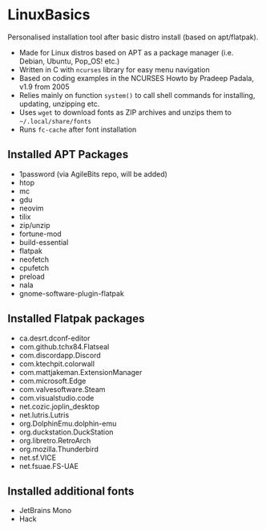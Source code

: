 # LinuxBasics
Personalised installation tool after basic distro install (based on apt/flatpak).

+ Made for Linux distros based on APT as a package manager (i.e. Debian, Ubuntu, Pop_OS! etc.)
+ Written in C with `ncurses` library for easy menu navigation
+ Based on coding examples in the NCURSES Howto by Pradeep Padala, v1.9 from 2005
+ Relies mainly on function `system()` to call shell commands for installing, updating, unzipping etc.
+ Uses `wget` to download fonts as ZIP archives and unzips them to `~/.local/share/fonts`
+ Runs `fc-cache` after font installation

## Installed APT Packages
+ 1password (via AgileBits repo, will be added)
+ htop
+ mc
+ gdu
+ neovim
+ tilix
+ zip/unzip
+ fortune-mod
+ build-essential
+ flatpak
+ neofetch
+ cpufetch
+ preload
+ nala
+ gnome-software-plugin-flatpak

## Installed Flatpak packages
+ ca.desrt.dconf-editor
+ com.github.tchx84.Flatseal
+ com.discordapp.Discord
+ com.ktechpit.colorwall
+ com.mattjakeman.ExtensionManager
+ com.microsoft.Edge
+ com.valvesoftware.Steam
+ com.visualstudio.code
+ net.cozic.joplin_desktop
+ net.lutris.Lutris
+ org.DolphinEmu.dolphin-emu
+ org.duckstation.DuckStation
+ org.libretro.RetroArch
+ org.mozilla.Thunderbird
+ net.sf.VICE
+ net.fsuae.FS-UAE

## Installed additional fonts
+ JetBrains Mono
+ Hack
